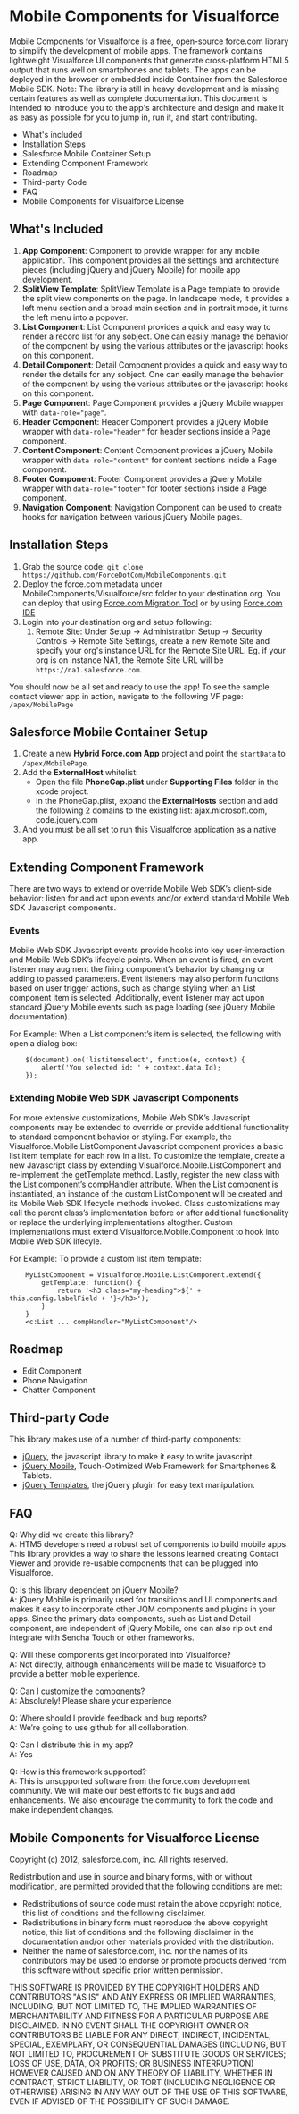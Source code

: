 # Mobile Components for Visualforce #

Mobile Components for Visualforce is a free, open-source force.com library to simplify the development of mobile apps. The framework contains lightweight Visualforce UI components that generate cross-platform HTML5 output that runs well on smartphones and tablets. The apps can be deployed in the browser or embedded inside Container from the Salesforce Mobile SDK. 
Note: The library is still in heavy development and is missing certain features as well as complete documentation.
This document is intended to introduce you to the app's architecture and design and make it as easy as possible for you to jump in, run it, and start contributing.

- What's included
- Installation Steps
- Salesforce Mobile Container Setup
- Extending Component Framework
- Roadmap
- Third-party Code
- FAQ
- Mobile Components for Visualforce License

## What's Included ##
1. **App Component**: Component to provide wrapper for any mobile application. This component provides all the settings and architecture pieces (including jQuery and jQuery Mobile) for mobile app development.
2. **SplitView Template**: SplitView Template is a Page template to provide the split view components on the page. In landscape mode, it provides a left menu section and a broad main section and in portrait mode, it turns the left menu into a popover.
3. **List Component**: List Component provides a quick and easy way to render a record list for any sobject. One can easily manage the behavior of the component by using the various attributes or the javascript hooks on this component.
4. **Detail Component**: Detail Component provides a quick and easy way to render the details for any sobject. One can easily manage the behavior of the component by using the various attributes or the javascript hooks on this component.
5. **Page Component**: Page Component provides a jQuery Mobile wrapper with `data-role="page"`.
6. **Header Component**: Header Component provides a jQuery Mobile wrapper with `data-role="header"` for header sections inside a Page component.
7. **Content Component**: Content Component provides a jQuery Mobile wrapper with `data-role="content"` for content sections inside a Page component.
8. **Footer Component**: Footer Component provides a jQuery Mobile wrapper with `data-role="footer"` for footer sections inside a Page component.
9. **Navigation Component**: Navigation Component can be used to create hooks for navigation between various jQuery Mobile pages.

 
## Installation Steps ##
1. Grab the source code: `git clone https://github.com/ForceDotCom/MobileComponents.git`
2. Deploy the force.com metadata under MobileComponents/Visualforce/src folder to your destination org. You can deploy that using [Force.com Migration Tool](http://wiki.developerforce.com/index.php/Force.com_Migration_Tool) or by using [Force.com IDE](http://wiki.developerforce.com/index.php/Force.com_IDE)
3. Login into your destination org and setup following:
    1. Remote Site: Under Setup -> Administration Setup -> Security Controls -> Remote Site Settings, create a new Remote Site and specify your org's instance URL for the Remote Site URL. Eg. if your org is on instance NA1, the Remote Site URL will be `https://na1.salesforce.com`.

You should now be all set and ready to use the app! To see the sample contact viewer app in action, navigate to the following VF page: `/apex/MobilePage`

## Salesforce Mobile Container Setup ##
1. Create a new **Hybrid Force.com App** project and point the `startData` to `/apex/MobilePage`.
2. Add the **ExternalHost** whitelist:
	- Open the file **PhoneGap.plist** under **Supporting Files** folder in the xcode project.
	- In the PhoneGap.plist, expand the **ExternalHosts** section and add the following 2 domains to the existing list: ajax.microsoft.com, code.jquery.com
3. And you must be all set to run this Visualforce application as a native app.


## Extending Component Framework ##
There are two ways to extend or override Mobile Web SDK’s client-side behavior: listen for and act upon events and/or extend standard Mobile Web SDK Javascript components.

### Events
Mobile Web SDK Javascript events provide hooks into key user-interaction and Mobile Web SDK’s lifecycle points. When an event is fired, an event listener may augment the firing component’s behavior by changing or adding to passed parameters. Event listeners may also perform functions based on user trigger actions, such as change styling when an List component item is selected. Additionally, event listener may act upon standard jQuery Mobile events such as page loading (see jQuery Mobile documentation).

For Example: When a List component’s item is selected, the following with open a dialog box:

        $(document).on('listitemselect', function(e, context) {
            alert('You selected id: ' + context.data.Id);
        });

### Extending Mobile Web SDK Javascript Components
For more extensive customizations, Mobile Web SDK’s Javascript components may be extended to override or provide additional functionality to standard component behavior or styling.  For example, the Visualforce.Mobile.ListComponent Javascript component provides a basic list item template for each row in a list.  To customize the template, create a new Javascript class by extending Visualforce.Mobile.ListComponent and re-implement the getTemplate method.  Lastly, register the new class with the List component’s compHandler attribute.  When the List component is instantiated, an instance of the custom ListComponent will be created and its Mobile Web SDK lifecycle methods invoked.  Class customizations may call the parent class’s implementation before or after additional functionality or replace the underlying implementations altogther.  Custom implementations must extend Visualforce.Mobile.Component to hook into Mobile Web SDK lifecyle.

For Example: To provide a custom list item template:

        MyListComponent = Visualforce.Mobile.ListComponent.extend({
            getTemplate: function() {
                return '<h3 class="my-heading">${' + this.config.labelField + '}</h3>');
            }
        }
        <c:List ... compHandler="MyListComponent"/>


## Roadmap ##
- Edit Component
- Phone Navigation
- Chatter Component

## Third-party Code ##

This library makes use of a number of third-party components:

- [jQuery](http://jquery.com), the javascript library to make it easy to write javascript.
- [jQuery Mobile](http://jquerymobile.com), Touch-Optimized Web Framework for Smartphones & Tablets.
- [jQuery Templates](http://api.jquery.com/category/plugins/templates/), the jQuery plugin for easy text manipulation.


## FAQ ##

Q: Why did we create this library?  
A: HTM5 developers need a robust set of components to build mobile apps. This library provides a way to share the lessons learned creating Contact Viewer and provide re-usable components that can be plugged into Visualforce. 

Q: Is this library dependent on jQuery Mobile?  
A: jQuery Mobile is primarily used for transitions and UI components and makes it easy to incorporate other JQM components and plugins in your apps. Since the primary data components, such as List and Detail component, are independent of jQuery Mobile, one can also rip out and integrate with Sencha Touch or other frameworks.

Q: Will these components get incorporated into Visualforce?  
A: Not directly, although enhancements will be made to Visualforce to provide a better mobile experience.

Q: Can I customize the components?  
A: Absolutely! Please share your experience

Q: Where should I provide feedback and bug reports?  
A: We’re going to use github for all collaboration.

Q: Can I distribute this in my app?  
A: Yes

Q: How is this framework supported?  
A: This is unsupported software from the force.com development community. We will make our best efforts to fix bugs and add enhancements. We also encourage the community to fork the code and make independent changes.

## Mobile Components for Visualforce License ##
Copyright (c) 2012, salesforce.com, inc. All rights reserved.

Redistribution and use in source and binary forms, with or without modification, are permitted provided that the following conditions are met:

- Redistributions of source code must retain the above copyright notice, this list of conditions and the following disclaimer.
- Redistributions in binary form must reproduce the above copyright notice, this list of conditions and the following disclaimer in the documentation and/or other materials provided with the distribution.
- Neither the name of salesforce.com, inc. nor the names of its contributors may be used to endorse or promote products derived from this software without specific prior written permission.

THIS SOFTWARE IS PROVIDED BY THE COPYRIGHT HOLDERS AND CONTRIBUTORS "AS IS" AND ANY EXPRESS OR IMPLIED WARRANTIES, INCLUDING, BUT NOT LIMITED TO, THE IMPLIED WARRANTIES OF MERCHANTABILITY AND FITNESS FOR A PARTICULAR PURPOSE ARE DISCLAIMED. IN NO EVENT SHALL THE COPYRIGHT OWNER OR CONTRIBUTORS BE LIABLE FOR ANY DIRECT, INDIRECT, INCIDENTAL, SPECIAL, EXEMPLARY, OR CONSEQUENTIAL DAMAGES (INCLUDING, BUT NOT LIMITED TO, PROCUREMENT OF SUBSTITUTE GOODS OR SERVICES; LOSS OF USE, DATA, OR PROFITS; OR BUSINESS INTERRUPTION) HOWEVER CAUSED AND ON ANY THEORY OF LIABILITY, WHETHER IN CONTRACT, STRICT LIABILITY, OR TORT (INCLUDING NEGLIGENCE OR OTHERWISE) ARISING IN ANY WAY OUT OF THE USE OF THIS SOFTWARE, EVEN IF ADVISED OF THE POSSIBILITY OF SUCH DAMAGE.
